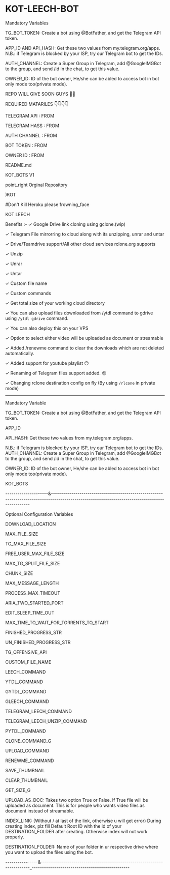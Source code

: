 # KOT-LEECH-BOT

Mandatory Variables

TG_BOT_TOKEN: Create a bot using @BotFather, and get the Telegram API token.

APP_ID AND API_HASH: Get these two values from my.telegram.org/apps.
N.B.: if Telegram is blocked by your ISP, try our Telegram bot to get the IDs.

AUTH_CHANNEL: Create a Super Group in Telegram, add @GoogleIMGBot to the group, and send /id in the chat, to get this value.

OWNER_ID: ID of the bot owner, He/she can be abled to access bot in bot only mode too(private mode).

REPO WILL GIVE SOON GUYS 🤪🤪

REQUIRED MATARILES 👇👇👇👇

TELEGRAM API : FROM 

TELEGRAM HASS : FROM

AUTH CHANNEL : FROM

BOT TOKEN : FROM

OWNER ID : FROM

README.md

KOT_BOTS V1

point_right Orginal Repository

)KOT

#Don't Kill Heroku please frowning_face

KOT LEECH

Benefits :-
✓ Google Drive link cloning using gclone.(wip)

✓ Telegram File mirrorring to cloud along with its unzipping, unrar and untar

✓ Drive/Teamdrive support/All other cloud services rclone.org supports

✓ Unzip

✓ Unrar

✓ Untar

✓ Custom file name

✓ Custom commands

✓ Get total size of your working cloud directory

✓ You can also upload files downloaded from /ytdl command to gdrive using `/ytdl gdrive` command.

✓ You can also deploy this on your VPS

✓ Option to select either video will be uploaded as document or streamable

✓ Added /renewme command to clear the downloads which are not deleted automatically.

✓ Added support for youtube playlist 😐

✓ Renaming of Telegram files support added. 😐

✓ Changing rclone destination config on fly (By using `/rlcone` in private mode)

-----------------------------------------------------------------------------------------------

Mandatory Variable

TG_BOT_TOKEN: Create a bot using @BotFather, and get the Telegram API token.

APP_ID

API_HASH: Get these two values from my.telegram.org/apps.

N.B.: if Telegram is blocked by your ISP, try our Telegram bot to get the IDs.
AUTH_CHANNEL: Create a Super Group in Telegram, add @GoogleIMGBot to the group, and send /id in the chat, to get this value.

OWNER_ID: ID of the bot owner, He/she can be abled to access bot in bot only mode too(private mode).

KOT_BOTS

---------------------&-------------------------------------------------------------------------------------------------------------------------------------------------

Optional Configuration Variables

DOWNLOAD_LOCATION

MAX_FILE_SIZE

TG_MAX_FILE_SIZE

FREE_USER_MAX_FILE_SIZE

MAX_TG_SPLIT_FILE_SIZE

CHUNK_SIZE

MAX_MESSAGE_LENGTH

PROCESS_MAX_TIMEOUT

ARIA_TWO_STARTED_PORT

EDIT_SLEEP_TIME_OUT

MAX_TIME_TO_WAIT_FOR_TORRENTS_TO_START

FINISHED_PROGRESS_STR

UN_FINISHED_PROGRESS_STR

TG_OFFENSIVE_API

CUSTOM_FILE_NAME

LEECH_COMMAND

YTDL_COMMAND

GYTDL_COMMAND

GLEECH_COMMAND

TELEGRAM_LEECH_COMMAND

TELEGRAM_LEECH_UNZIP_COMMAND

PYTDL_COMMAND

CLONE_COMMAND_G

UPLOAD_COMMAND

RENEWME_COMMAND

SAVE_THUMBNAIL

CLEAR_THUMBNAIL

GET_SIZE_G

UPLOAD_AS_DOC: Takes two option True or False. If True file will be uploaded as document. This is for people who wants video files as document instead of streamable.

INDEX_LINK: (Without / at last of the link, otherwise u will get error) During creating index, plz fill Default Root ID with the id of your DESTINATION_FOLDER after creating. Otherwise index will not work properly.

DESTINATION_FOLDER: Name of your folder in ur respective drive where you want to upload the files using the bot.


----------------&------------------------------------------------------------------------_------------------------------------------------
